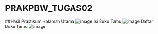 # PRAKPBW_TUGAS02
##Hasil Praktikum
Halaman Utama
![image](https://github.com/user-attachments/assets/137e07d3-cd90-4f4f-b3d6-b6e88afa304f)
Isi Buku Tamu
![image](https://github.com/user-attachments/assets/66a24bee-365c-4912-a987-1e995762a928)
Daftar Buku Tamu
![image](https://github.com/user-attachments/assets/8fb43c68-5c52-4955-beab-06c977b624fd)
